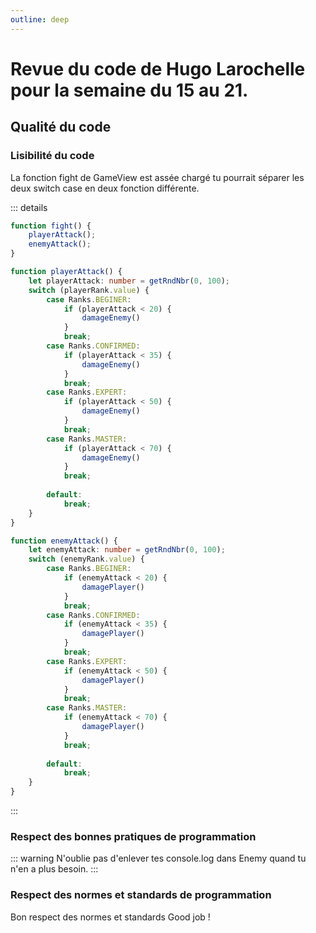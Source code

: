 ```yaml
---
outline: deep
---
```


# Revue du code de Hugo Larochelle pour la semaine du 15 au 21.

## Qualité du code 

### Lisibilité du code

La fonction fight de GameView est assée chargé tu pourrait séparer les deux switch case en deux fonction différente.

::: details
```ts
function fight() {
    playerAttack();
    enemyAttack();
}

function playerAttack() {
    let playerAttack: number = getRndNbr(0, 100);
    switch (playerRank.value) {
        case Ranks.BEGINER:
            if (playerAttack < 20) {
                damageEnemy()
            }
            break;
        case Ranks.CONFIRMED:
            if (playerAttack < 35) {
                damageEnemy()
            }
            break;
        case Ranks.EXPERT:
            if (playerAttack < 50) {
                damageEnemy()
            }
            break;
        case Ranks.MASTER:
            if (playerAttack < 70) {
                damageEnemy()
            }
            break;
    
        default:
            break;
    }
}

function enemyAttack() {
    let enemyAttack: number = getRndNbr(0, 100);
    switch (enemyRank.value) {
        case Ranks.BEGINER:
            if (enemyAttack < 20) {
                damagePlayer()
            }
            break;
        case Ranks.CONFIRMED:
            if (enemyAttack < 35) {
                damagePlayer()
            }
            break;
        case Ranks.EXPERT:
            if (enemyAttack < 50) {
                damagePlayer()
            }
            break;
        case Ranks.MASTER:
            if (enemyAttack < 70) {
                damagePlayer()
            }
            break;
    
        default:
            break;
    }
}
```
:::

### Respect des bonnes pratiques de programmation

::: warning
N'oublie pas d'enlever tes console.log dans Enemy quand tu n'en a plus besoin.
:::

### Respect des normes et standards de programmation

Bon respect des normes et standards Good job !

